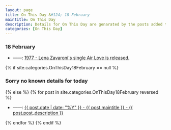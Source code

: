 ```yaml
---
layout: page
title: On This Day &#124; 18 February
maintitle: On This Day
description: Details for On This Day are genarated by the posts added to the website so the content is subject to changes/updates over time.
categories: [On This Day]
---
```


<h3>18 February</h3>

<ul>
<li> ——: <a href="/discography/singles/1977-02-18-air-love">1977 - Lena Zavaroni's single Air Love is released.</a></li>
</ul>

{% if site.categories.OnThisDay18February == null %}
  <h3>Sorry no known details for today</h3>
{% else %}
{% for post in site.categories.OnThisDay18February reversed %}
<ul>
<li> ——: <a href="{{ post.url }}">{{ post.date | date: "%Y" }} - {{ post.maintitle }} - {{ post.post_description }}</a></li>
</ul>

{% endfor %}
{% endif %}

